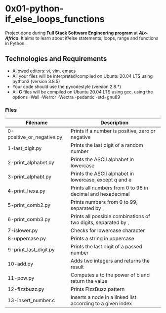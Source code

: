 # **0x01-python-if_else_loops_functions**

Project done during **Full Stack Software Engineering program** at ***Alx-Africa***. It aims to learn about if/else statements, loops, range and functions in Python.

## **Technologies and Requirements**

- Allowed editors: vi, vim, emacs
- All your files will be interpreted/compiled on Ubuntu 20.04 LTS using python3 (version 3.8.5)
- Your code should use the pycodestyle (version 2.8.*)
- All **C** files will be compiled on Ubuntu 20.04 LTS using gcc, using the options -Wall -Werror -Wextra -pedantic -std=gnu89

### **Files**

|Filename  |  Description        |
|---------|---------------------|
|0-positive_or_negative.py|	Prints if a number is positive, zero or negative
|1-last_digit.py|	Prints the last digit of a random number
|2-print_alphabet.py|	Prints the ASCII alphabet in lowercase
|3-print_alphabt.py|	Prints the ASCII alphabet in lowercase, except q and e
|4-print_hexa.py|	Prints all numbers from 0 to 98 in decimal and hexadecimal
|5-print_comb2.py|	Prints numbers from 0 to 99, separated by ,
|6-print_comb3.py|	Prints all possible combinations of two digits, separated by ,
|7-islower.py|	Checks for lowercase character
|8-uppercase.py|	Prints a string in uppercase
|9-print_last_digit.py|	Prints the last digit of a passed number
|10-add.py|	Adds two integers and returns the result
|11-pow.py|	Computes a to the power of b and return the value
|12-fizzbuzz.py|	Prints FizzBuzz pattern
|13-insert_number.c|	Inserts a node in a linked list according to a given index

